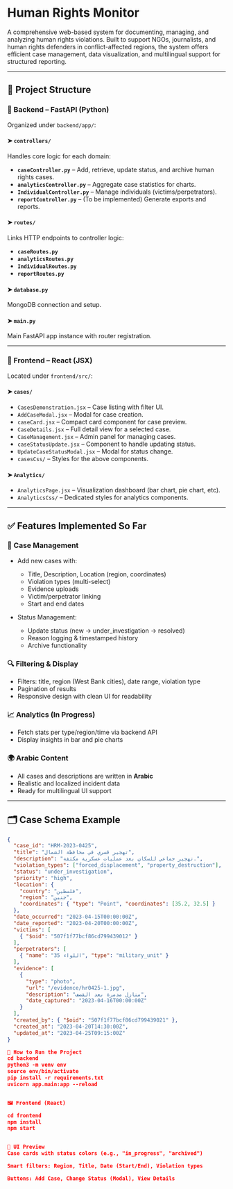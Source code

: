 # Human Rights Monitor

A comprehensive web-based system for documenting, managing, and analyzing human rights violations. Built to support NGOs, journalists, and human rights defenders in conflict-affected regions, the system offers efficient case management, data visualization, and multilingual support for structured reporting.

---

## 🧩 Project Structure

### 🔹 Backend – FastAPI (Python)

Organized under `backend/app/`:

#### ➤ `controllers/`
Handles core logic for each domain:

- **`caseController.py`** – Add, retrieve, update status, and archive human rights cases.
- **`analyticsController.py`** – Aggregate case statistics for charts.
- **`IndividualController.py`** – Manage individuals (victims/perpetrators).
- **`reportController.py`** – (To be implemented) Generate exports and reports.

#### ➤ `routes/`
Links HTTP endpoints to controller logic:

- **`caseRoutes.py`**
- **`analyticsRoutes.py`**
- **`IndividualRoutes.py`**
- **`reportRoutes.py`**

#### ➤ `database.py`
MongoDB connection and setup.

#### ➤ `main.py`
Main FastAPI app instance with router registration.

---

### 🔹 Frontend – React (JSX)

Located under `frontend/src/`:

#### ➤ `cases/`
- `CasesDemonstration.jsx` – Case listing with filter UI.
- `AddCaseModal.jsx` – Modal for case creation.
- `caseCard.jsx` – Compact card component for case preview.
- `CaseDetails.jsx` – Full detail view for a selected case.
- `CaseManagement.jsx` – Admin panel for managing cases.
- `caseStatusUpdate.jsx` – Component to handle updating status.
- `UpdateCaseStatusModal.jsx` – Modal for status change.
- `casesCss/` – Styles for the above components.

#### ➤ `Analytics/`
- `AnalyticsPage.jsx` – Visualization dashboard (bar chart, pie chart, etc).
- `AnalyticsCss/` – Dedicated styles for analytics components.

---

## ✅ Features Implemented So Far

### 📝 Case Management
- Add new cases with:
  - Title, Description, Location (region, coordinates)
  - Violation types (multi-select)
  - Evidence uploads
  - Victim/perpetrator linking
  - Start and end dates

- Status Management:
  - Update status (new → under_investigation → resolved)
  - Reason logging & timestamped history
  - Archive functionality

### 🔍 Filtering & Display
- Filters: title, region (West Bank cities), date range, violation type
- Pagination of results
- Responsive design with clean UI for readability

### 📈 Analytics (In Progress)
- Fetch stats per type/region/time via backend API
- Display insights in bar and pie charts

### 🌍 Arabic Content
- All cases and descriptions are written in **Arabic**
- Realistic and localized incident data
- Ready for multilingual UI support

---

## 🗂️ Case Schema Example

```json
{
  "case_id": "HRM-2023-0425",
  "title": "تهجير قسري في محافظة الشمال",
  "description": "تهجير جماعي للسكان بعد عمليات عسكرية مكثفة.",
  "violation_types": ["forced_displacement", "property_destruction"],
  "status": "under_investigation",
  "priority": "high",
  "location": {
    "country": "فلسطين",
    "region": "جنين",
    "coordinates": { "type": "Point", "coordinates": [35.2, 32.5] }
  },
  "date_occurred": "2023-04-15T00:00:00Z",
  "date_reported": "2023-04-20T00:00:00Z",
  "victims": [
    { "$oid": "507f1f77bcf86cd799439012" }
  ],
  "perpetrators": [
    { "name": "اللواء 35", "type": "military_unit" }
  ],
  "evidence": [
    {
      "type": "photo",
      "url": "/evidence/hr0425-1.jpg",
      "description": "منازل مدمرة بعد القصف",
      "date_captured": "2023-04-16T00:00:00Z"
    }
  ],
  "created_by": { "$oid": "507f1f77bcf86cd799439021" },
  "created_at": "2023-04-20T14:30:00Z",
  "updated_at": "2023-04-25T09:15:00Z"
}

🚀 How to Run the Project
cd backend
python3 -m venv env
source env/bin/activate
pip install -r requirements.txt
uvicorn app.main:app --reload


🖼️ Frontend (React)

cd frontend
npm install
npm start


📸 UI Preview
Case cards with status colors (e.g., "in_progress", "archived")

Smart filters: Region, Title, Date (Start/End), Violation types

Buttons: Add Case, Change Status (Modal), View Details